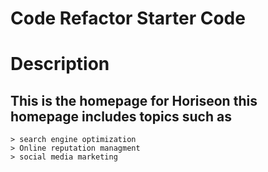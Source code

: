 # Code Refactor Starter Code
# Description
## This is the homepage for Horiseon this homepage includes topics such as 
```
> search engine optimization 
> Online reputation managment
> social media marketing
```